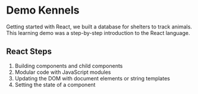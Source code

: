 # Demo Kennels 

Getting started with React, we built a database for shelters to track animals. This learning demo was a step-by-step introduction to the React language.

## React Steps

1. Building components and child components
1. Modular code with JavaScript modules
1. Updating the DOM with document elements or string templates
1. Setting the state of a component
